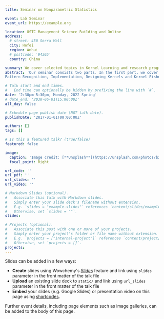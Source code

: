 ```yaml
---
title: Seminar on Nonparametric Statistics

event: Lab Seminar
event_url: https://example.org

location: USTC Management Science Building and Online
address:
  # street: 450 Serra Mall
  city: Hefei
  region: Anhui
  # postcode: '94305'
  country: China

summary: We cover selected topics in Kernel Learning and research progress in Nonparametric Statistics. 
abstract: 'Our seminar consists two parts. In the first part, we cover selected topics in "Learning with Kernel", including Loss functions, Regularization,
Pattern Recognition, Implementation, Designing Kernels and Kernel Fisher Discriminant. In the second part, we report our research progress in topics of Nonparametric Statistics, including Tree methods, two sample tests on Hyperbolic Space and Change Point Detection.'

# Talk start and end times.
#   End time can optionally be hidden by prefixing the line with `#`.
date: '2:30pm-5:30pm, Monday, 2022 Spring'
# date_end: '2030-06-01T15:00:00Z'
all_day: false

# Schedule page publish date (NOT talk date).
publishDate: '2017-01-01T00:00:00Z'

authors: []
tags: []

# Is this a featured talk? (true/false)
featured: false

image:
  caption: 'Image credit: [**Unsplash**](https://unsplash.com/photos/bzdhc5b3Bxs)'
  focal_point: Right

url_code: ''
url_pdf: ''
url_slides: ''
url_video: ''

# Markdown Slides (optional).
#   Associate this talk with Markdown slides.
#   Simply enter your slide deck's filename without extension.
#   E.g. `slides = "example-slides"` references `content/slides/example-slides.md`.
#   Otherwise, set `slides = ""`.
slides:

# Projects (optional).
#   Associate this post with one or more of your projects.
#   Simply enter your project's folder or file name without extension.
#   E.g. `projects = ["internal-project"]` references `content/project/deep-learning/index.md`.
#   Otherwise, set `projects = []`.
projects:
---
```


Slides can be added in a few ways:

- **Create** slides using Wowchemy's [_Slides_](https://wowchemy.com/docs/managing-content/#create-slides) feature and link using `slides` parameter in the front matter of the talk file
- **Upload** an existing slide deck to `static/` and link using `url_slides` parameter in the front matter of the talk file
- **Embed** your slides (e.g. Google Slides) or presentation video on this page using [shortcodes](https://wowchemy.com/docs/writing-markdown-latex/).

Further event details, including page elements such as image galleries, can be added to the body of this page.
